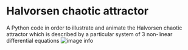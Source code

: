 # Halvorsen chaotic attractor
A Python code in order to illustrate and animate the Halvorsen chaotic attractor which is described by a particular system of 3 non-linear differential equations
 ![image info](C:/Users/Matteo/Desktop/Python_Projects/HA.png)
